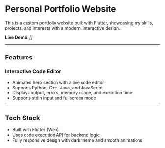 
# Personal Portfolio Website

This is a custom portfolio website built with Flutter, showcasing my skills, projects, and interests with a modern, interactive design.

**Live Demo**: *\[]*

---

## Features

### Interactive Code Editor

* Animated hero section with a live code editor
* Supports Python, C++, Java, and JavaScript
* Displays output, errors, memory usage, and execution time
* Supports stdin input and fullscreen mode

---

## Tech Stack

* Built with Flutter (Web)
* Uses code execution API for backend logic
* Fully responsive design with dark theme and smooth animations